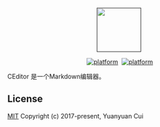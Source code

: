 <p align="center"><a href="" target="_blank"><img width="100" src="https://user-images.githubusercontent.com/2883079/30476719-7dd4a6f4-99d0-11e7-854e-66fed654f1cd.png"></a></p>

<p align="center">
<a href="https://travis-ci.org/cyy0418/ceditor" target="_blank"><img src="https://travis-ci.org/cyy0418/ceditor.svg?branch=master" alt=""></a>
  <a href=""><img src="https://img.shields.io/badge/platform-osx-brightgreen.svg" alt="platform"></a>
  <a href=""><img src="https://img.shields.io/badge/license-MIT-blue.svg" alt="platform"></a>
</p>

CEditor 是一个Markdown编辑器。

## License

[MIT](https://github.com/cyy0418/ceditor/blob/master/LICENSE.md)
Copyright (c) 2017-present, Yuanyuan Cui